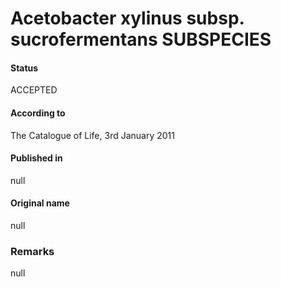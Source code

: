 # Acetobacter xylinus subsp. sucrofermentans SUBSPECIES

#### Status
ACCEPTED

#### According to
The Catalogue of Life, 3rd January 2011

#### Published in
null

#### Original name
null

### Remarks
null